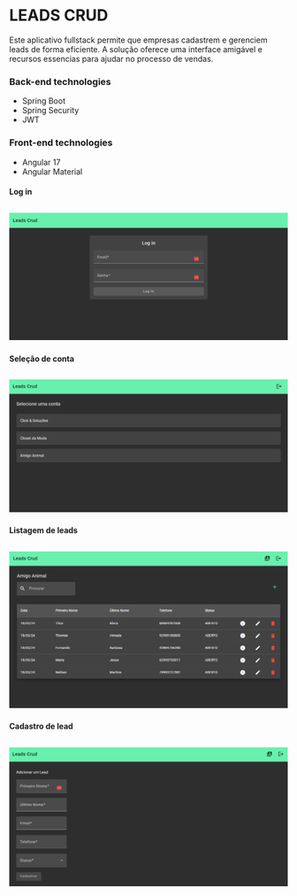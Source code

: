 # LEADS CRUD

Este aplicativo fullstack permite que empresas cadastrem e gerenciem leads de forma eficiente. A solução oferece uma interface amigável e recursos essencias para ajudar no processo de vendas.<br />

### Back-end technologies

- Spring Boot
- Spring Security
- JWT

### Front-end technologies

- Angular 17
- Angular Material

#### Log in

![screenshot](https://github.com/franconienow/leads-crud/blob/main/screenshots/login.png)
---

#### Seleção de conta

![screenshot](https://github.com/franconienow/leads-crud/blob/main/screenshots/contas.png)
---

#### Listagem de leads

![screenshot](https://github.com/franconienow/leads-crud/blob/main/screenshots/lista-de-leads.png)
---

#### Cadastro de lead

![screenshot](https://github.com/franconienow/leads-crud/blob/main/screenshots/cadastro-de-lead.png)
---
